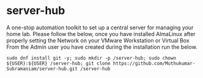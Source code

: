 # server-hub
A one-stop automation toolkit to set up a central server for managing your home lab.
Please follow the below, once you have installed AlmaLinux after properly setting the Network on your VMware Workstation or Virtual Box
From the Admin user you have created during the installation run the below.
```
sudo dnf install git -y; sudo mkdir -p /server-hub; sudo chown ${USER}:${USER} /server-hub; git clone https://github.com/Muthukumar-Subramaniam/server-hub.git /server-hub
```
